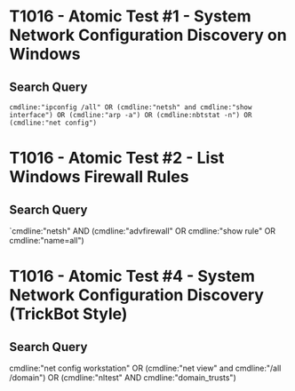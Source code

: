 # T1016 - Atomic Test #1 - System Network Configuration Discovery on Windows
## Search Query 
`cmdline:"ipconfig /all" OR (cmdline:"netsh" and cmdline:"show interface") OR (cmdline:"arp -a") OR (cmdline:nbtstat -n") OR (cmdline:"net config")`

# T1016 - Atomic Test #2 - List Windows Firewall Rules
## Search Query 
`cmdline:"netsh" AND (cmdline:"advfirewall" OR cmdline:"show rule" OR cmdline:"name=all")


# T1016 - Atomic Test #4 - System Network Configuration Discovery (TrickBot Style)
## Search Query 
cmdline:"net config workstation" OR (cmdline:"net view" and cmdline:"/all /domain") OR (cmdline:"nltest" AND cmdline:"domain_trusts")
